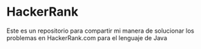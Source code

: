 # HackerRank
Este es un repositorio para compartir mi manera de solucionar los problemas en HackerRank.com para el lenguaje de Java
